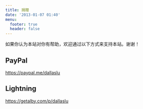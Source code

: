 ```yaml
---
title: 捐赠
date: '2013-01-07 01:40'
menu:
  footer: true
  header: false
---
```

如果你认为本站对你有帮助，欢迎通过以下方式来支持本站。谢谢！

## PayPal

<https://paypal.me/dallaslu>

## Lightning

<https://getalby.com/p/dallaslu>
